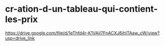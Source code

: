 # cr-ation-d-un-tableau-qui-contient-les-prix
https://drive.google.com/file/d/1eThfd4r-K1VAiI7FnACXJ6ihITAaw_cW/view?usp=drive_link
